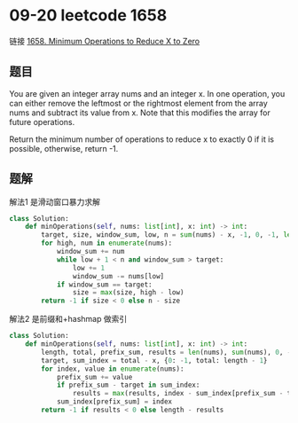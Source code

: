# 09-20 leetcode 1658

链接 [1658. Minimum Operations to Reduce X to Zero](https://leetcode.com/problems/minimum-operations-to-reduce-x-to-zero/description/)

## 题目

You are given an integer array nums and an integer x. In one operation, you can either remove the leftmost or the rightmost element from the array nums and subtract its value from x. Note that this modifies the array for future operations.

Return the minimum number of operations to reduce x to exactly 0 if it is possible, otherwise, return -1.

## 题解

解法1 是滑动窗口暴力求解

```python
class Solution:
    def minOperations(self, nums: list[int], x: int) -> int:
        target, size, window_sum, low, n = sum(nums) - x, -1, 0, -1, len(nums)
        for high, num in enumerate(nums):
            window_sum += num
            while low + 1 < n and window_sum > target:
                low += 1
                window_sum -= nums[low]
            if window_sum == target:
                size = max(size, high - low)
        return -1 if size < 0 else n - size

```

解法2 是前缀和+hashmap 做索引

```python
class Solution:
    def minOperations(self, nums: list[int], x: int) -> int:
        length, total, prefix_sum, results = len(nums), sum(nums), 0, -1
        target, sum_index = total - x, {0: -1, total: length - 1}
        for index, value in enumerate(nums):
            prefix_sum += value
            if prefix_sum - target in sum_index:
                results = max(results, index - sum_index[prefix_sum - target])
            sum_index[prefix_sum] = index
        return -1 if results < 0 else length - results
```
